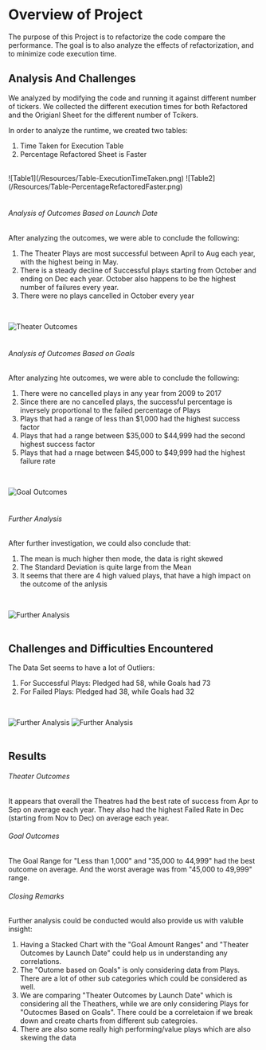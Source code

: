 # Overview of Project #
The purpose of this Project is to refactorize the code compare the performance. The goal is to also analyze the effects of refactorization, and to minimize code execution time. 


## Analysis And Challenges ##
We analyzed by modifying the code and running it against different number of tickers. We collected the different execution times for both Refactored and the Origianl Sheet for the different number of Tcikers.

In order to analyze the runtime, we created two tables:
1. Time Taken for Execution Table
2. Percentage Refactored Sheet is Faster
<br>
![Table1](/Resources/Table-ExecutionTimeTaken.png)
![Table2](/Resources/Table-PercentageRefactoredFaster.png)
<br><br>

###### Analysis of Outcomes Based on Launch Date ######
After analyzing the outcomes, we were able to  conclude the following:
1. The Theater Plays are most successful between April to Aug each year, with the highest being in May.
2. There is a steady decline of Successful plays starting from October and ending on Dec each year. October also happens to be the highest number of failures every year.
3. There were no plays cancelled in October every year
<br>

![Theater Outcomes](/resources/Theater_Outcomes_vs_Launch.png)
<br><br>

###### Analysis of Outcomes Based on Goals ######
After analyzing hte outcomes, we were able to conclude the following: 
1. There were no cancelled plays in any year from 2009 to 2017
2. Since there are no cancelled plays, the successful percentage is inversely proportional to the failed percentage of Plays
3. Plays that had a range of less than $1,000 had the highest success factor
4. Plays that had a range between $35,000 to $44,999 had the second highest success factor
5. Plays that had a rnage between $45,000 to $49,999 had the highest failure rate
<br>

![Goal Outcomes](/resources/Outcomes_vs_Goals.png)
<br><br>

###### Further Analysis ######
After further investigation, we could also conclude that:
1. The mean is much higher then mode, the data is right skewed
2. The Standard Deviation is quite large from the Mean
3. It seems that there are 4 high valued plays, that have a high impact on the outcome of the anlysis
<br>

![Further Analysis](/resources/Central%20Tendency.png)
<br><br>

## Challenges and Difficulties Encountered ##
The Data Set seems to have a lot of Outliers:
1. For Successful Plays: Pledged had 58, while Goals had 73
2. For Failed Plays: Pledged had 38, while Goals had 32
<br>

![Further Analysis](/resources/Succesful%20Plays.png)
![Further Analysis](/resources/Failed%20Plays.png)
<br><br>

## Results ##
###### Theater Outcomes ######
It appears that overall the Theatres had the best rate of success from Apr to Sep on average each year. They also had the highest Failed Rate in Dec (starting from Nov to Dec) on average each year. 

###### Goal Outcomes ######
The Goal Range for "Less than 1,000" and "35,000 to 44,999" had the best outcome on average. And the worst average was from "45,000 to 49,999" range.

###### Closing Remarks ######
Further analysis could be conducted would also provide us with valuble insight:
1. Having a Stacked Chart with the "Goal Amount Ranges" and "Theater Outcomes by Launch Date" could help us in understanding any correlations. 
2. The "Outome based on Goals" is only considering data from Plays. There are a lot of other sub categories which could be considered as well. 
3. We are comparing "Theater Outcomes by Launch Date" which is considering all the Theathers, while we are only considering Plays for "Outocmes Based on Goals". There could be a correletaion if we break down and create charts from different sub categroies.
4. There are also some really high performing/value plays which are also skewing the data


